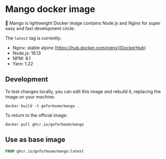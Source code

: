 # Mango docker image
🥭 Mango is lightweight Docker image contains Node.js and Nginx for super easy and fast development circle.

The ```latest``` tag is currently:

- Nginx: stable alpine [https://hub.docker.com/nginx](DockerHub)
- Node.js: 16.13
- NPM: 8.1
- Yarn: 1.22

## Development

To test changes locally, you can edit this image and rebuild it, replacing the image on your machine:

```shell
docker build -t goforboom/mango .
```

To return to the official image:

```shell
docker pull ghcr.io/goforboom/mango
```

## Use as base image
```Dockerfile
FROM ghcr.io/goforboom/mango:latest
```
